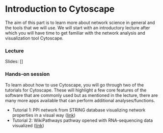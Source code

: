 # Introduction to Cytoscape	

The aim of this part is to learn more about network science in general and the tools that we will use. 
We will start with an introductory lecture after which you will have time to get familiar with the network analysis and visualization tool Cytoscape. 

### Lecture

Slides: []

### Hands-on session

To learn about how to use Cytoscape, you will go through two of the tutorials for Cytoscape. These will highlight a few core features of the software that are commonly used but as mentioned in the lecture, there are many more apps available that can perform additional analyses/functions.

- Tutorial 1: PPI network from STRING database visualizing network properties in a visual way ([link](https://docs.google.com/document/d/1ys9pTtjv5GZsP-fuykBVldz0O73wLq6ClOCLagXhV3o/edit#))
- Tutorial 2: WikiPathways pathway opened with RNA-sequencing data visualized ([link](https://docs.google.com/document/d/1HuR37IkiEwwjL7PjF5VhgMp2KJZ7uWp9DOxHFP6mBBA/edit#heading=h.17g1low95vhp))

